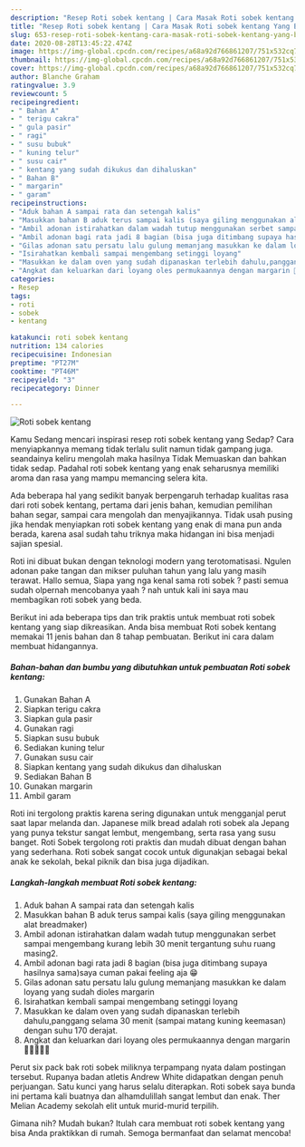 ```yaml
---
description: "Resep Roti sobek kentang | Cara Masak Roti sobek kentang Yang Bikin Ngiler"
title: "Resep Roti sobek kentang | Cara Masak Roti sobek kentang Yang Bikin Ngiler"
slug: 653-resep-roti-sobek-kentang-cara-masak-roti-sobek-kentang-yang-bikin-ngiler
date: 2020-08-28T13:45:22.474Z
image: https://img-global.cpcdn.com/recipes/a68a92d766861207/751x532cq70/roti-sobek-kentang-foto-resep-utama.jpg
thumbnail: https://img-global.cpcdn.com/recipes/a68a92d766861207/751x532cq70/roti-sobek-kentang-foto-resep-utama.jpg
cover: https://img-global.cpcdn.com/recipes/a68a92d766861207/751x532cq70/roti-sobek-kentang-foto-resep-utama.jpg
author: Blanche Graham
ratingvalue: 3.9
reviewcount: 5
recipeingredient:
- " Bahan A"
- " terigu cakra"
- " gula pasir"
- " ragi"
- " susu bubuk"
- " kuning telur"
- " susu cair"
- " kentang yang sudah dikukus dan dihaluskan"
- " Bahan B"
- " margarin"
- " garam"
recipeinstructions:
- "Aduk bahan A sampai rata dan setengah kalis"
- "Masukkan bahan B aduk terus sampai kalis (saya giling menggunakan alat breadmaker)"
- "Ambil adonan istirahatkan dalam wadah tutup menggunakan serbet sampai mengembang kurang lebih 30 menit tergantung suhu ruang masing2."
- "Ambil adonan bagi rata jadi 8 bagian (bisa juga ditimbang supaya hasilnya sama)saya cuman pakai feeling aja 😁"
- "Gilas adonan satu persatu lalu gulung memanjang masukkan ke dalam loyang yang sudah dioles margarin"
- "Isirahatkan kembali sampai mengembang setinggi loyang"
- "Masukkan ke dalam oven yang sudah dipanaskan terlebih dahulu,panggang selama 30 menit (sampai matang kuning keemasan) dengan suhu 170 derajat."
- "Angkat dan keluarkan dari loyang oles permukaannya dengan margarin 🤗😉😘😍😍"
categories:
- Resep
tags:
- roti
- sobek
- kentang

katakunci: roti sobek kentang 
nutrition: 134 calories
recipecuisine: Indonesian
preptime: "PT27M"
cooktime: "PT46M"
recipeyield: "3"
recipecategory: Dinner

---
```



![Roti sobek kentang](https://img-global.cpcdn.com/recipes/a68a92d766861207/751x532cq70/roti-sobek-kentang-foto-resep-utama.jpg)

Kamu Sedang mencari inspirasi resep roti sobek kentang yang Sedap? Cara menyiapkannya memang tidak terlalu sulit namun tidak gampang juga. seandainya keliru mengolah maka hasilnya Tidak Memuaskan dan bahkan tidak sedap. Padahal roti sobek kentang yang enak seharusnya memiliki aroma dan rasa yang mampu memancing selera kita.

Ada beberapa hal yang sedikit banyak berpengaruh terhadap kualitas rasa dari roti sobek kentang, pertama dari jenis bahan, kemudian pemilihan bahan segar, sampai cara mengolah dan menyajikannya. Tidak usah pusing jika hendak menyiapkan roti sobek kentang yang enak di mana pun anda berada, karena asal sudah tahu triknya maka hidangan ini bisa menjadi sajian spesial.

Roti ini dibuat bukan dengan teknologi modern yang terotomatisasi. Ngulen adonan pake tangan dan mikser puluhan tahun yang lalu yang masih terawat. Hallo semua, Siapa yang nga kenal sama roti sobek ? pasti semua sudah olpernah mencobanya yaah ? nah untuk kali ini saya mau membagikan roti sobek yang beda.


Berikut ini ada beberapa tips dan trik praktis untuk membuat roti sobek kentang yang siap dikreasikan. Anda bisa membuat Roti sobek kentang memakai 11 jenis bahan dan 8 tahap pembuatan. Berikut ini cara dalam membuat hidangannya.

<!--inarticleads1-->

##### Bahan-bahan dan bumbu yang dibutuhkan untuk pembuatan Roti sobek kentang:

1. Gunakan  Bahan A
1. Siapkan  terigu cakra
1. Siapkan  gula pasir
1. Gunakan  ragi
1. Siapkan  susu bubuk
1. Sediakan  kuning telur
1. Gunakan  susu cair
1. Siapkan  kentang yang sudah dikukus dan dihaluskan
1. Sediakan  Bahan B
1. Gunakan  margarin
1. Ambil  garam


Roti ini tergolong praktis karena sering digunakan untuk mengganjal perut saat lapar melanda dan. Japanese milk bread adalah roti sobek ala Jepang yang punya tekstur sangat lembut, mengembang, serta rasa yang susu banget. Roti Sobek tergolong roti praktis dan mudah dibuat dengan bahan yang sederhana. Roti sobek sangat cocok untuk digunakjan sebagai bekal anak ke sekolah, bekal piknik dan bisa juga dijadikan. 

<!--inarticleads2-->

##### Langkah-langkah membuat Roti sobek kentang:

1. Aduk bahan A sampai rata dan setengah kalis
1. Masukkan bahan B aduk terus sampai kalis (saya giling menggunakan alat breadmaker)
1. Ambil adonan istirahatkan dalam wadah tutup menggunakan serbet sampai mengembang kurang lebih 30 menit tergantung suhu ruang masing2.
1. Ambil adonan bagi rata jadi 8 bagian (bisa juga ditimbang supaya hasilnya sama)saya cuman pakai feeling aja 😁
1. Gilas adonan satu persatu lalu gulung memanjang masukkan ke dalam loyang yang sudah dioles margarin
1. Isirahatkan kembali sampai mengembang setinggi loyang
1. Masukkan ke dalam oven yang sudah dipanaskan terlebih dahulu,panggang selama 30 menit (sampai matang kuning keemasan) dengan suhu 170 derajat.
1. Angkat dan keluarkan dari loyang oles permukaannya dengan margarin 🤗😉😘😍😍


Perut six pack bak roti sobek miliknya terpampang nyata dalam postingan tersebut. Rupanya badan atletis Andrew White didapatkan dengan penuh perjuangan. Satu kunci yang harus selalu diterapkan. Roti sobek saya bunda ini pertama kali buatnya dan alhamdulillah sangat lembut dan enak. Ther Melian Academy sekolah elit untuk murid-murid terpilih. 

Gimana nih? Mudah bukan? Itulah cara membuat roti sobek kentang yang bisa Anda praktikkan di rumah. Semoga bermanfaat dan selamat mencoba!
